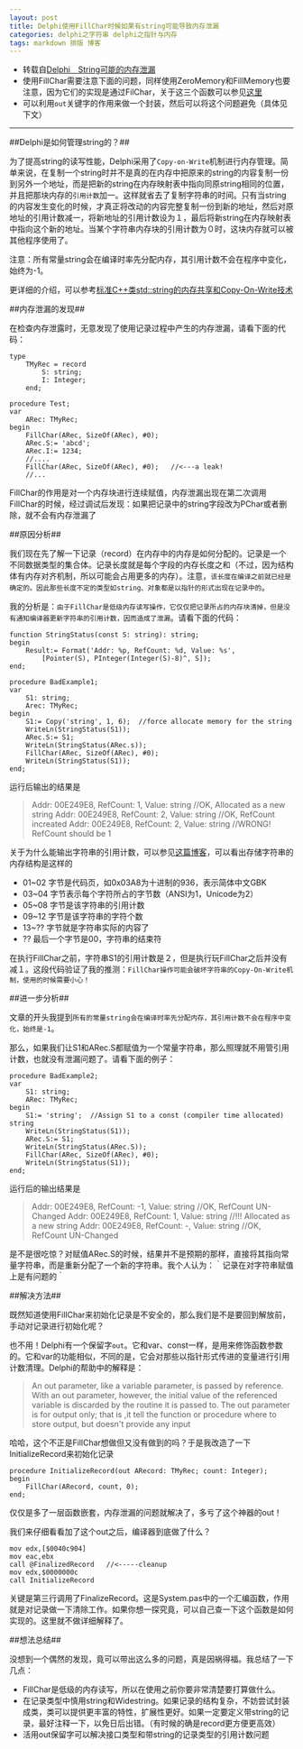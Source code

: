 ```yaml
---
layout: post
title: Delphi使用FillChar时候如果有string可能导致内存泄漏
categories: delphi之字符串 delphi之指针与内存
tags: markdown 排版 博客
---
```


* 转载自[Delphi　String可能的内存泄漏](http://www.360doc.com/content/11/0801/09/68419_137087408.shtml )
* 使用FillChar需要注意下面的问题，同样使用ZeroMemory和FillMemory也要注意，因为它们的实现是通过FilChar，关于这三个函数可以参见[这里]()
* 可以利用`out`关键字的作用来做一个封装，然后可以将这个问题避免（具体见下文）

---

##Delphi是如何管理string的？##

为了提高string的读写性能，Delphi采用了`Copy-on-Write`机制进行内存管理。简单来说，在复制一个string时并不是真的在内存中把原来的string的内容复制一份到另外一个地址，而是把新的string在内存映射表中指向同原string相同的位置，并且把那块内存的`引用计数`加一。这样就省去了复制字符串的时间。只有当string的内容发生变化的时候，才真正将改动的内容完整复制一份到新的地址，然后对原地址的引用计数减一，将新地址的引用计数设为１，最后将新string在内存映射表中指向这个新的地址。当某个字符串内存块的引用计数为０时，这块内存就可以被其他程序使用了。

注意：所有常量string会在编译时率先分配内存，其引用计数不会在程序中变化，始终为-1。

更详细的介绍，可以参考[标准C++类std::string的内存共享和Copy-On-Write技术](http://blog.csdn.net/haoel/article/details/24058)

##内存泄漏的发现##

在检查内存泄露时，无意发现了使用记录过程中产生的内存泄漏，请看下面的代码：

```
type
    TMyRec = record
        S: string;
        I: Integer;
    end;
    
procedure Test;
var
    ARec: TMyRec;
begin
    FillChar(ARec, SizeOf(ARec), #0);
    ARec.S:= 'abcd';
    ARec.I:= 1234;
    //....
    FillChar(ARec, SizeOf(ARec), #0);   //<---a leak!
    //...
```

FillChar的作用是对一个内存块进行连续赋值，内存泄漏出现在第二次调用FillChar的时候，经过调试后发现：如果把记录中的string字段改为PChar或者删除，就不会有内存泄漏了

##原因分析##

我们现在先了解一下记录（record）在内存中的内存是如何分配的。记录是一个不同数据类型的集合体。记录长度就是每个字段的内存长度之和（不过，因为结构体有内存对齐机制，所以可能会占用更多的内存）。注意，`该长度在编译之前就已经是确定的。因此那些长度不定的类型如string、对象都是以指针的形式出现在记录中的`。

我的分析是：`由于FillChar是低级内存读写操作，它仅仅把记录所占的内存块清掉，但是没有通知编译器更新字符串的引用计数，因而造成了泄漏`。请看下面的代码：

```
function StringStatus(const S: string): string;
begin
    Result:= Format('Addr: %p, RefCount: %d, Value: %s',
        [Pointer(S), PInteger(Integer(S)-8)^, S]);
end;

procedure BadExample1;
var
    S1: string;
    Arec: TMyRec;
begin
    S1:= Copy('string', 1, 6);  //force allocate memory for the string
    WriteLn(StringStatus(S1));
    ARec.S:= S1;
    WriteLn(StringStatus(ARec.s));
    FillChar(ARec, SizeOf(ARec), #0);
    WriteLn(StringStatus(S1));
end;
```

运行后输出的结果是

>Addr: 00E249E8, RefCount: 1, Value: string     //OK, Allocated as a new string
>Addr: 00E249E8, RefCount: 2, Value: string     //OK, RefCount increated
>Addr: 00E249E8, RefCount: 2, Value: string     //WRONG! RefCount should be 1

关于为什么能输出字符串的引用计数，可以参见[这篇博客](http://www.xumenger.com/delphi-string-pchar-chararray-20150415/)，可以看出存储字符串的内存结构是这样的

* 01~02 字节是代码页，如0x03A8为十进制的936，表示简体中文GBK
* 03~04 字节表示每个字符所占的字节数（ANSI为1，Unicode为2）
* 05~08 字节是该字符串的引用计数
* 09~12 字节是该字符串的字符个数
* 13~?? 字节就是字符串实际的内容了
* ??    最后一个字节是00，字符串的结束符

在执行FillChar之前，字符串S1的引用计数是２，但是执行玩FillChar之后并没有减１。这段代码验证了我的推测：`FillChar操作可能会破坏字符串的Copy-On-Write机制，使用的时候需要小心！`

##进一步分析##

文章的开头我提到`所有的常量string会在编译时率先分配内存，其引用计数不会在程序中变化，始终是-1`。

那么，如果我们让S1和ARec.S都赋值为一个常量字符串，那么照理就不用管引用计数，也就没有泄漏问题了。请看下面的例子：

```
procedure BadExample2;
var
    S1: string;
    ARec: TMyRec;
begin
    S1:= 'string';  //Assign S1 to a const (compiler time allocated) string
    WriteLn(StringStatus(S1));
    ARec.S:= S1;
    WriteLn(StringStatus(ARec.S));
    FillChar(ARec, SizeOf(ARec), #0);
    WriteLn(StringStatus(S1));
end;
```

运行后的输出结果是

>Addr: 00E249E8, RefCount: -1, Value: string    //OK, RefCount UN-Changed
>Addr: 00E249E8, RefCount: 1, Value: string     //!!! Allocated as a new string
>Addr: 00E249E8, RefCount: -, Value: string     //OK, RefCount UN-Changed

是不是很吃惊？对赋值ARec.S的时候，结果并不是预期的那样，直接将其指向常量字符串，而是重新分配了一个新的字符串。我个人认为：｀记录在对字符串赋值上是有问题的｀

##解决方法##

既然知道使用FillChar来初始化记录是不安全的，那么我们是不是要回到解放前，手动对记录进行初始化呢？

也不用！Delphi有一个保留字`out`。它和var、const一样，是用来修饰函数参数的。它和var的功能相似，不同的是，它会对那些以指针形式传进的变量进行引用计数清理。Delphi的帮助中的解释是：

>An out parameter, like a variable parameter, is passed by reference. With an out parameter, however, the  initial value of the referenced variable is discarded by the routine it is passed to. The out parameter is for output only; that is ,it tell the function or procedure where to store output, but doesn't provide any input

哈哈，这个不正是FillChar想做但又没有做到的吗？于是我改造了一下InitializeRecord来初始化记录

```
procedure InitializeRecord(out ARecord: TMyRec; count: Integer);
begin
    FillChar(ARecord, count, 0);
end;
```

仅仅是多了一层函数嵌套，内存泄漏的问题就解决了，多亏了这个神器的out！

我们来仔细看看加了这个out之后，编译器到底做了什么？

```
mov edx,[$0040c904]
mov eac,ebx
call @FinalizedRecord   //<-----cleanup
mov edx,$0000000c
call InitializeRecord
```

关键是第三行调用了FinalizeRecord。这是System.pas中的一个汇编函数，作用就是对记录做一下清除工作。如果你想一探究竟，可以自己查一下这个函数是如何实现的。这里就不做详细解释了。

##想法总结##

没想到一个偶然的发现，竟可以带出这么多的问题，真是因祸得福。我总结了一下几点：

* FillChar是低级的内存读写，所以在使用之前你要非常清楚要打算做什么。
* 在记录类型中慎用string和Widestring。如果记录的结构复杂，不妨尝试封装成类，类可以提供更丰富的特性，扩展性更好。如果一定要定义带string的记录，最好注释一下，以免日后出错。（有时候的确是record更方便更高效）
* 活用out保留字可以解决接口类型和带string的记录类型的引用计数问题